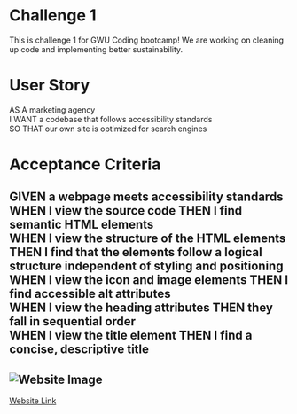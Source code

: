 # Challenge 1

This is challenge 1 for GWU Coding bootcamp! We are working on cleaning up code and implementing better sustainability.

# User Story

AS A marketing agency <br>
I WANT a codebase that follows accessibility standards <br>
SO THAT our own site is optimized for search engines

# Acceptance Criteria

GIVEN a webpage meets accessibility standards <br>
WHEN I view the source code
THEN I find semantic HTML elements <br>
WHEN I view the structure of the HTML elements <br>
THEN I find that the elements follow a logical structure independent of styling and positioning <br>
WHEN I view the icon and image elements
THEN I find accessible alt attributes <br>
WHEN I view the heading attributes
THEN they fall in sequential order <br>
WHEN I view the title element
THEN I find a concise, descriptive title
---
![Website Image](./assets/screenshot.png)
---
[Website Link](https://authorixed.github.io/Challenge-1/)